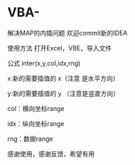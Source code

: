 # VBA-
解决MAP的内插问题
欢迎commit新的IDEA

使用方法 打开Excel，VBE，导入文件


公式
inter(x,y,col,idx,rng)

x:新的需要插值的 x（注意 是水平方向）

y:新的需要插值的 y （注意是竖直方向）

col：横向坐标range

idx：纵向坐标range

rng：数据range


感谢使用，感谢反馈，希望有用
